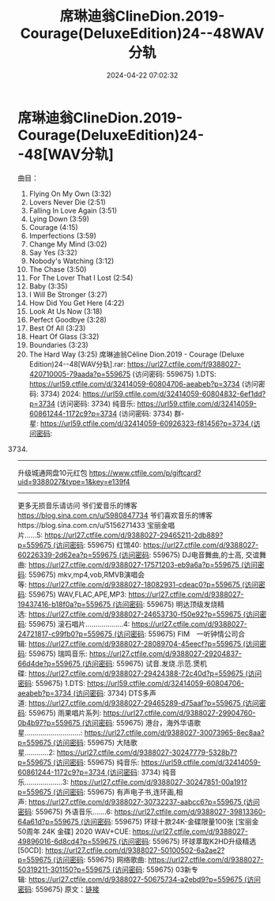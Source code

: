﻿---
title: 席琳迪翁ClineDion.2019-Courage(DeluxeEdition)24--48WAV分轨
date: 2024-04-22 07:02:32
categories: 外语音乐
tags: 外语音乐
---
# 席琳迪翁ClineDion.2019-Courage(DeluxeEdition)24--48[WAV分轨]

曲目：
01. Flying On My Own (3:32)
02. Lovers Never Die (2:51)
03. Falling In Love Again (3:51)
04. Lying Down (3:59)
05. Courage (4:15)
06. Imperfections (3:59)
07. Change My Mind (3:02)
08. Say Yes (3:32)
09. Nobody's Watching (3:12)
10. The Chase (3:50)
11. For The Lover That I Lost (2:54)
12. Baby (3:35)
13. I Will Be Stronger (3:27)
14. How Did You Get Here (4:22)
15. Look At Us Now (3:18)
16. Perfect Goodbye (3:28)
17. Best Of All (3:23)
18. Heart Of Glass (3:32)
19. Boundaries (3:23)
20. The Hard Way (3:25)
席琳迪翁Céline Dion.2019 - Courage (Deluxe
Edition)24--48[WAV分轨].rar: https://url27.ctfile.com/f/9388027-420710005-79aada?p=559675
(访问密码: 559675)
1.DTS: https://url59.ctfile.com/d/32414059-60804706-aeabeb?p=3734
(访问密码: 3734)
2024: https://url59.ctfile.com/d/32414059-60804832-6ef1dd?p=3734
(访问密码: 3734)
纯音乐: https://url59.ctfile.com/d/32414059-60861244-1172c9?p=3734
(访问密码: 3734)
群-星: https://url59.ctfile.com/d/32414059-60926323-f81456?p=3734 (访问密码:
3734)
*****************************************************
升级城通网盘10元红包 https://www.ctfile.com/p/giftcard?uid=9388027&type=1&key=e139f4
**************************
更多无损音乐请访问
爷们爱音乐的博客
https://blog.sina.com.cn/u/5980847734
爷们喜欢音乐的博客https://blog.sina.com.cn/u/5156271433
宝丽金唱片......5: https://url27.ctfile.com/d/9388027-29465211-2db889?p=559675 (访问密码:
559675)
红馆40: https://url27.ctfile.com/d/9388027-60226339-2d62ea?p=559675 (访问密码:
559675)
DJ电音舞曲,的士高, 交谊舞曲: https://url27.ctfile.com/d/9388027-17571203-eb9a6a?p=559675 (访问密码:
559675)
mkv,mp4,vob,RMVB演唱会等: https://url27.ctfile.com/d/9388027-18082931-cdeac0?p=559675 (访问密码:
559675)
WAV,FLAC,APE,MP3: https://url27.ctfile.com/d/9388027-19437416-b18f0a?p=559675 (访问密码:
559675)
明达顶级发烧精选: https://url27.ctfile.com/d/9388027-24653730-f50e92?p=559675 (访问密码:
559675)
滚石唱片...................4: https://url27.ctfile.com/d/9388027-24721817-c99fb0?p=559675 (访问密码:
559675)
FIM　一听钟情公司合辑: https://url27.ctfile.com/d/9388027-28089704-45eecf?p=559675 (访问密码:
559675)
瑞鸣音乐: https://url27.ctfile.com/d/9388027-29204837-66d4de?p=559675 (访问密码:
559675)
试音.发烧.示范.煲机碟: https://url27.ctfile.com/d/9388027-29424388-72c40d?p=559675 (访问密码:
559675)
1.DTS: https://url59.ctfile.com/d/32414059-60804706-aeabeb?p=3734 (访问密码:
3734)
DTS多声道: https://url27.ctfile.com/d/9388027-29465289-d75aaf?p=559675 (访问密码:
559675)
雨果唱片系列: https://url27.ctfile.com/d/9388027-29904760-0b4b97?p=559675 (访问密码:
559675)
港台，海外华语歌星............................: https://url27.ctfile.com/d/9388027-30073965-8ec8aa?p=559675 (访问密码:
559675)
大陆歌星............2: https://url27.ctfile.com/d/9388027-30247779-5328b7?p=559675 (访问密码:
559675)
纯音乐: https://url59.ctfile.com/d/32414059-60861244-1172c9?p=3734 (访问密码:
3734)
纯音乐...................3: https://url27.ctfile.com/d/9388027-30247851-00a191?p=559675 (访问密码:
559675)
有声电子书,连环画,相声: https://url27.ctfile.com/d/9388027-30732237-aabcc6?p=559675 (访问密码:
559675)
外语音乐.......6: https://url27.ctfile.com/d/9388027-39813360-64a61d?p=559675 (访问密码:
559675)
环球十款24K-金碟限量100张 [宝丽金50周年 24K 金碟] 2020
WAV+CUE: https://url27.ctfile.com/d/9388027-49896016-6d8cd4?p=559675 (访问密码:
559675)
环球萃取K2HD升级精选[50CD]: https://url27.ctfile.com/d/9388027-50100502-6a2ae2?p=559675 (访问密码:
559675)
网络歌曲: https://url27.ctfile.com/d/9388027-50319211-301150?p=559675 (访问密码:
559675)
03新专辑: https://url27.ctfile.com/d/9388027-50675734-a2ebd9?p=559675 (访问密码:
559675)
原文：[链接](https://blog.sina.com.cn/s/blog_1647c7e760103159p.html)